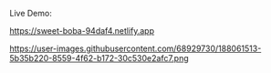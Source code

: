 Live Demo:

https://sweet-boba-94daf4.netlify.app

https://user-images.githubusercontent.com/68929730/188061513-5b35b220-8559-4f62-b172-30c530e2afc7.png

